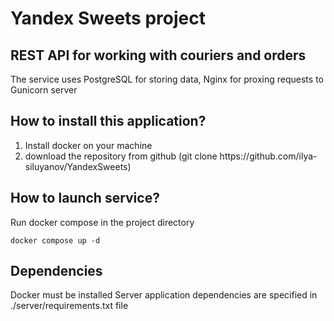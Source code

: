 <h1>Yandex Sweets project</h1>
<h2>REST API for working with couriers and orders</h2>
<p>The service uses PostgreSQL for storing data, Nginx for proxing requests to Gunicorn server</p>
<h2>How to install this application?</h2>
<ol>
    <li>
        Install docker on your machine
    </li>
    <li>
        download the repository from github
        (git clone https://github.com/ilya-siluyanov/YandexSweets)
    </li>
    
</ol>
<h2>How to launch service?</h2>
<p>Run docker compose in the project directory</p>
<code>docker compose up -d</code>
<h2>Dependencies</h2>
Docker must be installed
Server application dependencies are specified in ./server/requirements.txt file
